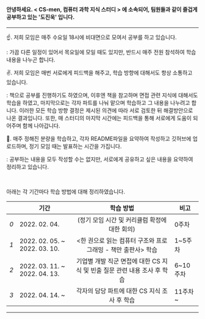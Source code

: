 #### 안녕하세요. < CS-men, 컴퓨터 과학 지식 스터디 > 에 소속되어, 팀원들과 같이 즐겁게 공부하고 있는 '도진욱' 입니다.

---

☝. 저희 모임은 매주 수요일 18시에 비대면으로 모여서 공부를 하고 있습니다.

: 가끔 다른 일정이 있어서 목요일에 모일 때도 있지만, 반드시 매주 전원 참석하여 학습내용을 나누곤 합니다.

✌. 저희 모임은 매번 서로에게 피드백을 해주고, 학습 방향에 대해서도 항상 소통하고 있습니다.

: 책으로 공부를 진행하기도 하였으며, 이후엔 책을 참고하며 면접 관련 지식에 대해서도 학습을 하였고, 마지막으로는 각자 파트를 나눠 맡으며 학습하고 그 내용을 나누려고 합니다. 이러한 모든 학습 방향 결정은 제시된 의견에 따라 서로 검토한 뒤 해결방안으로 나온 결과입니다. 또한, 매 스터디의 마지막 시간에는 피드백을 통해 서로에게 도움이 되어주며 함께 나아갑니다.

🤟. 매주 정해진 분량을 학습하고, 각자 README파일을 요약하여 작성하고 깃허브에 업로드하며, 정기 모임 때는 발표하는 시간을 가집니다.

: 공부하는 내용을 모두 작성할 수는 없지만, 서로에게 공유하고 싶은 내용을 요약하여 정리하고 있습니다.

<br>

아래는 각 기간마다 학습 방법에 대해 정리하였습니다.

| | 기간    | 학습 방법| 비고    |
| - | ---- | :--: | ------- |
| *0* | 2022. 02. 04. | (정기 모임 시간 및 커리큘럼 확정에 대한 회의) | 0주차   |
| *1* | 2022. 02. 05. ~ 2022. 03. 10. | <한 권으로 읽는 컴퓨터 구조와 프로그래밍 - 책만 출판사> 학습 | 1~5주차  |
| *2* | 2022. 03. 11. ~ 2022. 04. 13. | 기업별 개발 직군 면접에 대한 CS 지식 및 빈출 질문 관련 내용 조사 후  학습 | 6~10주차 |
| *3* | 2022. 04. 14. ~ | 각자의 담당 파트에 대한 CS 지식 조사 후 학습 | 11주차~ |

---





